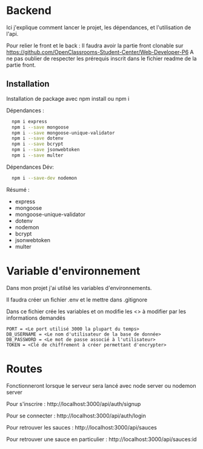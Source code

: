 # Backend

Ici j'explique comment lancer le projet, les dépendances, et l'utilisation de l'api.

Pour relier le front et le back :
Il faudra avoir la partie front clonable sur https://github.com/OpenClassrooms-Student-Center/Web-Developer-P6
A ne pas oublier de respecter les prérequis inscrit dans le fichier readme de la partie front.

## Installation

Installation de package avec npm install ou npm i

Dépendances :

```bash
  npm i express
  npm i --save mongoose
  npm i --save mongoose-unique-validator
  npm i --save dotenv
  npm i --save bcrypt
  npm i --save jsonwebtoken
  npm i --save multer
```

Dépendances Dév:

```bash
  npm i --save-dev nodemon
```

Résumé :

- express
- mongoose
- mongoose-unique-validator
- dotenv
- nodemon
- bcrypt
- jsonwebtoken
- multer

# Variable d'environnement

Dans mon projet j'ai utilsé les variables d'environnements.

Il faudra créer un fichier .env et le mettre dans .gitignore

Dans ce fichier crée les variables et on modifie les <> à modifier par les informations demandés

```
PORT = <Le port utilisé 3000 la plupart du temps>
DB_USERNAME = <Le nom d'utilisateur de la base de donnée>
DB_PASSWORD = <Le mot de passe associé à l'utilisateur>
TOKEN = <Clé de chiffrement à créer permettant d'encrypter>
```

# Routes

Fonctionneront lorsque le serveur sera lancé avec node server ou nodemon server

Pour s'inscrire :
http://localhost:3000/api/auth/signup

Pour se connecter :
http://localhost:3000/api/auth/login

Pour retrouver les sauces :
http://localhost:3000/api/sauces

Pour retrouver une sauce en particulier :
http://localhost:3000/api/sauces:id
